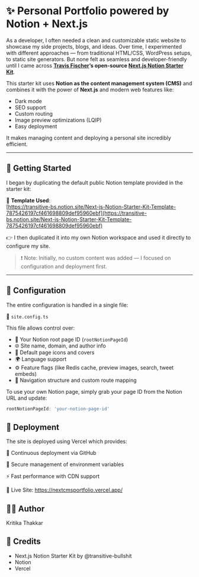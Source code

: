 # ✨ Personal Portfolio powered by Notion + Next.js

As a developer, I often needed a clean and customizable static website to showcase my side projects, blogs, and ideas. Over time, I experimented with different approaches — from traditional HTML/CSS, WordPress setups, to static site generators. But none felt as seamless and developer-friendly until I came across **[Travis Fischer](https://github.com/transitive-bullshit)’s open-source [Next.js Notion Starter Kit](https://github.com/transitive-bullshit/nextjs-notion-starter-kit)**.

This starter kit uses **Notion as the content management system (CMS)** and combines it with the power of **Next.js** and modern web features like:

- Dark mode
- SEO support
- Custom routing
- Image preview optimizations (LQIP)
- Easy deployment

It makes managing content and deploying a personal site incredibly efficient.

---

## 🧪 Getting Started

I began by duplicating the default public Notion template provided in the starter kit:

📄 **Template Used**:  
[https://transitive-bs.notion.site/Next-js-Notion-Starter-Kit-Template-7875426197cf461698809def95960ebf](https://transitive-bs.notion.site/Next-js-Notion-Starter-Kit-Template-7875426197cf461698809def95960ebf)

👉 I then duplicated it into my own Notion workspace and used it directly to configure my site.

> ❗ Note: Initially, no custom content was added — I focused on configuration and deployment first.

---

## 🔧 Configuration

The entire configuration is handled in a single file:

📁 `site.config.ts`

This file allows control over:

- 🔗 Your Notion root page ID (`rootNotionPageId`)
- 🌐 Site name, domain, and author info
- 🎨 Default page icons and covers
- 🌍 Language support
- ⚙️ Feature flags (like Redis cache, preview images, search, tweet embeds)
- 📌 Navigation structure and custom route mapping

To use your own Notion page, simply grab your page ID from the Notion URL and update:

```ts
rootNotionPageId: 'your-notion-page-id'

```
## 🚀 Deployment
The site is deployed using Vercel which provides:

🔄 Continuous deployment via GitHub

🔐 Secure management of environment variables

⚡ Fast performance with CDN support

🔗 Live Site: https://nextcmsportfolio.vercel.app/

## 👩‍💻 Author
Kritika Thakkar

## 📌 Credits

- Next.js Notion Starter Kit by @transitive-bullshit
- Notion
- Vercel



